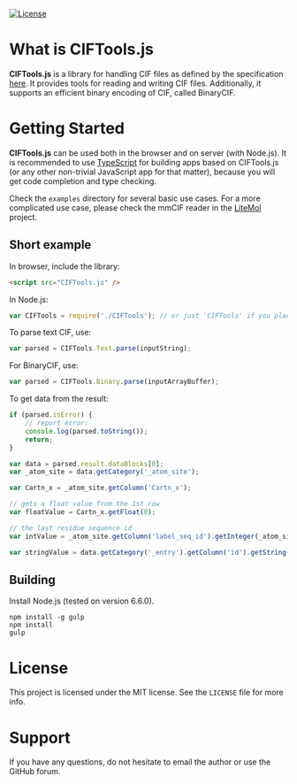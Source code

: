 [![License](http://img.shields.io/badge/License-MIT-blue.svg?style=flat)](https://github.com/dsehnal/CIFTools.js/blob/master/LICENSE)

What is CIFTools.js
=======

**CIFTools.js** is a library for handling CIF files as defined by the specification
[here](http://www.iucr.org/resources/cif/spec/version1.1/cifsyntax).
It provides tools for reading and writing CIF files. Additionally, it supports an efficient
binary encoding of CIF, called BinaryCIF.

Getting Started
========

**CIFTools.js** can be used both in the browser and on server (with Node.js). 
It is recommended to use [TypeScript](http://www.typescriptlang.org/) for building apps based 
on CIFTools.js (or any other non-trivial JavaScript app for that matter), 
because you will get code completion and type checking.

Check the `examples` directory for several basic use cases. For a more complicated use
case, please check the mmCIF reader in the [LiteMol](https://github.com/dsehnal/LiteMol) project.

Short example
--------

In browser, include the library:

```HTML
<script src="CIFTools.js" />
```

In Node.js:

```JavaScript
var CIFTools = require('./CIFTools'); // or just 'CIFTools' if you place it in the /node_modules directory. 
```

To parse text CIF, use:

```JavaScript
var parsed = CIFTools.Text.parse(inputString);
```

For BinaryCIF, use:

```JavaScript
var parsed = CIFTools.Binary.parse(inputArrayBuffer);
```

To get data from the result:

```JavaScript
if (parsed.isError) {
    // report error:
    console.log(parsed.toString());
    return;
}

var data = parsed.result.dataBlocks[0];
var _atom_site = data.getCategory('_atom_site');

var Cartn_x = _atom_site.getColumn('Cartn_x');

// gets a float value from the 1st row
var floatValue = Cartn_x.getFloat(0);

// the last residue sequence id
var intValue = _atom_site.getColumn('label_seq_id').getInteger(_atom_site.rowCount - 1);

var stringValue = data.getCategory('_entry').getColumn('id').getString(0);
```

Building
--------

Install Node.js (tested on version 6.6.0).

    npm install -g gulp
    npm install
    gulp

License
=======

This project is licensed under the MIT license. See the `LICENSE` file for more info.

Support
=======

If you have any questions, do not hesitate to email the author or use the GitHub forum. 